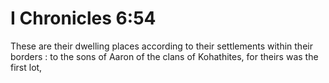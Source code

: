# I Chronicles 6:54

These are their dwelling places according to their settlements within their borders : to the sons of Aaron of the clans of Kohathites, for theirs was the first lot,
